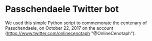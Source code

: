 # Passchendaele Twitter bot

We used this simple Python script to commemorate the centenary of Passchendaele, on October 22, 2017 on the account (https://www.twitter.com/onlinecenotaph "@OnlineCenotaph").
